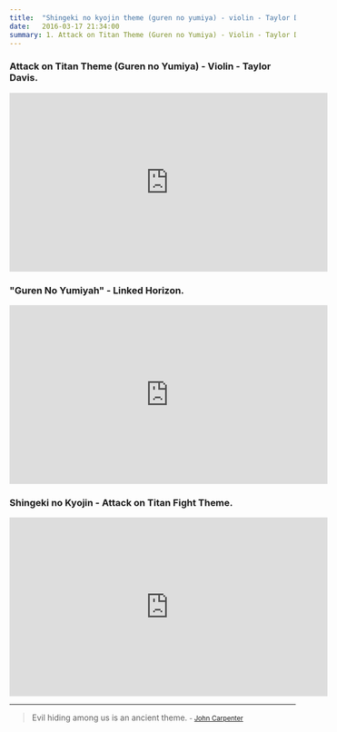 ```yaml
---
title:  "Shingeki no kyojin theme (guren no yumiya) - violin - Taylor Davis"
date:   2016-03-17 21:34:00
summary: 1. Attack on Titan Theme (Guren no Yumiya) - Violin - Taylor Davis. 2. "Guren No Yumiyah" - Linked Horizon. 3. Shingeki no Kyojin - Attack on Titan Fight Theme.
---
```


### Attack on Titan Theme (Guren no Yumiya) - Violin - Taylor Davis.

<iframe width="560" height="315" src="https://www.youtube.com/embed/GpLGU8k13Jc" frameborder="0" allowfullscreen></iframe>

### "Guren No Yumiyah" - Linked Horizon.

<iframe width="560" height="315" src="https://www.youtube.com/embed/ZsJttMfPhGo" frameborder="0" allowfullscreen></iframe>

### Shingeki no Kyojin - Attack on Titan Fight Theme.

<iframe width="560" height="315" src="https://www.youtube.com/embed/TQUsnto_3pw" frameborder="0" allowfullscreen></iframe>


---
> Evil hiding among us is an ancient theme.
> <small>- [John Carpenter](http://www.brainyquote.com/quotes/quotes/j/johncarpen194145.html)</small>